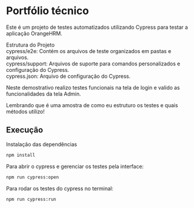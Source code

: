 # Portfólio técnico

Este é um projeto de testes automatizados utilizando Cypress para testar a aplicação OrangeHRM.

Estrutura do Projeto</br>
cypress/e2e: Contém os arquivos de teste organizados em pastas e arquivos.</br>
cypress/support: Arquivos de suporte para comandos personalizados e configuração do Cypress.</br>
cypress.json: Arquivo de configuração do Cypress.</br>

Neste demostrativo realizo testes funcionais na tela de login e valido as funcionalidades da tela Admin.

Lembrando que é uma amostra de como eu estruturo os testes e quais métodos utilizo!

## Execução

Instalação das dependências

```bash
npm install
```

Para abrir o cypress e gerenciar os testes pela interface:

```bash
npm run cypress:open
```

Para rodar os testes do cypress no terminal:

```bash
npm run cypress:run
```
